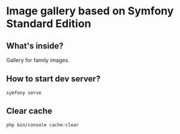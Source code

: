 Image gallery based on Symfony Standard Edition
========================

What's inside?
--------------

Gallery for family images.

How to start dev server?
-------------
```
symfony serve
```

Clear cache 
-------------
```
php bin/console cache:clear 
```